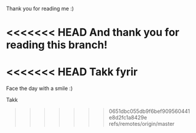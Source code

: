 Thank you for reading me :)

<<<<<<< HEAD
And thank you for reading this branch!
=======
<<<<<<< HEAD
Takk fyrir
=======

Face the day with a smile :)

Takk
>>>>>>> 0651dbc055db9f6bef909560441e8d2fc1a8429e
>>>>>>> refs/remotes/origin/master
